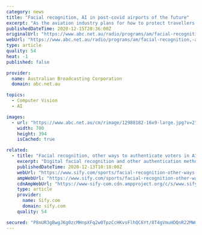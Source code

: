 ```yaml
---
category: news
title: "Facial recognition, AI in post-covid airports of the future"
excerpt: "As the aviation industry plans for how to protect travellers in a post-pandemic world, facial recognition technology and other forms of artificial intelligence will be adopted to help minimise covid risk."
publishedDateTime: 2020-12-15T20:36:00Z
originalUrl: "https://www.abc.net.au/radio/programs/am/facial-recognition,-ai-in-post-covid-airports-of-the-future/12988210"
webUrl: "https://www.abc.net.au/radio/programs/am/facial-recognition,-ai-in-post-covid-airports-of-the-future/12988210"
type: article
quality: 54
heat: -1
published: false

provider:
  name: Australian Broadcasting Corporation
  domain: abc.net.au

topics:
  - Computer Vision
  - AI

images:
  - url: "https://www.abc.net.au/cm/rimage/12988182-16x9-large.jpg?v=2"
    width: 700
    height: 394
    isCached: true

related:
  - title: "Facial recognition, other ways to authenticate voters in AICF polls"
    excerpt: "Digital facial recognition and other authentication methods would be adopted during electronic voting to elect the new office bearers of the All India Chess Federation (AICF), as per the orders of the Returning Officer K."
    publishedDateTime: 2020-12-13T10:18:00Z
    webUrl: "https://www.sify.com/sports/facial-recognition-other-ways-to-authenticate-voters-in-aicf-polls-news-others-umnjPfihafagf.html"
    ampWebUrl: "https://www.sify.com/sports/facial-recognition-other-ways-to-authenticate-voters-in-aicf-polls-news-others-umnjPfihafagf.html"
    cdnAmpWebUrl: "https://www-sify-com.cdn.ampproject.org/c/s/www.sify.com/sports/facial-recognition-other-ways-to-authenticate-voters-in-aicf-polls-news-others-umnjPfihafagf.html"
    type: article
    provider:
      name: Sify.com
      domain: sify.com
    quality: 54

secured: "P8nUR3gBwgJKg0zcMHnpXFq2w0TpzCcHKvsFlhQC6Yt/8T4gVmuHDQnR22MWm5CI4TM6LM8aqTUnzWzFJSmGJlGXX8YF98nQTiB2NhqBYFcFOalXKWkTOX86coCsBSaoEHqGkwoS96D8I8chxd7y0ujNLPGazlKC3FcchWB8XMX069FIgRJmfzNF1GiCpx/mJ0yrZT6tgU8nUyeZMUM7LsRg03iFhTE+mXglBCmyOnfHLc90OurU/R0rpKT1M37Z5T2daFBljaYLfVFsQS3VaDezilmFc1agoYI4Gbp7OATDpBaEUwSU6S8N8FRHoZlAKG9ygiU/lVRlfamZtpZmjfCHfckZ/il2L1ITpvuKksA=;DvKW0kqV0DqZ3B6pueyEaQ=="
---
```


